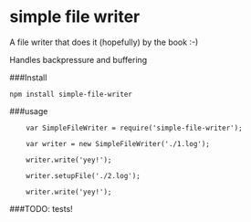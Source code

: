 simple file writer
===================

A file writer that does it (hopefully) by the book :-)

Handles backpressure and buffering

###Install

```
npm install simple-file-writer
```

###usage

```
	var SimpleFileWriter = require('simple-file-writer');

	var writer = new SimpleFileWriter('./1.log');

	writer.write('yey!');

	writer.setupFile('./2.log');

	writer.write('yey!');	
```

###TODO:
tests!

